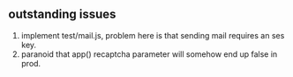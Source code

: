 ## outstanding issues
1. implement test/mail.js, problem here is that sending mail requires an ses key.
2. paranoid that app() recaptcha parameter will somehow end up false in prod.
